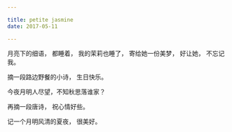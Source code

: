 ```yaml
---

title: petite jasmine
date: 2017-05-11

---
```



月亮下的细语，
都睡着，
我的茉莉也睡了，
寄给她一份美梦，
好让她，
不忘记我。


摘一段路边野餐的小诗，
生日快乐。


今夜月明人尽望，不知秋思落谁家？


再摘一段唐诗，
祝心情好些。


记一个月明风清的夏夜，
很美好。



